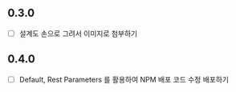 ## 0.3.0

- [ ] 설계도 손으로 그려서 이미지로 첨부하기

## 0.4.0

- [ ] Default, Rest Parameters 를 활용하여 NPM 배포 코드 수정 배포하기
